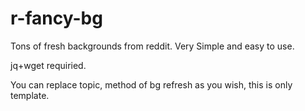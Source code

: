 # r-fancy-bg
Tons of fresh backgrounds from reddit. Very Simple and easy to use.

jq+wget requiried.

You can replace topic, method of bg refresh as you wish, this is only template.
